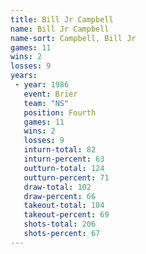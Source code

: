 ```yaml
---
title: Bill Jr Campbell
name: Bill Jr Campbell
name-sort: Campbell, Bill Jr
games: 11
wins: 2
losses: 9
years:
 - year: 1986
   event: Brier
   team: "NS"
   position: Fourth
   games: 11
   wins: 2
   losses: 9
   inturn-total: 82
   inturn-percent: 63
   outturn-total: 124
   outturn-percent: 71
   draw-total: 102
   draw-percent: 66
   takeout-total: 104
   takeout-percent: 69
   shots-total: 206
   shots-percent: 67
---
```

